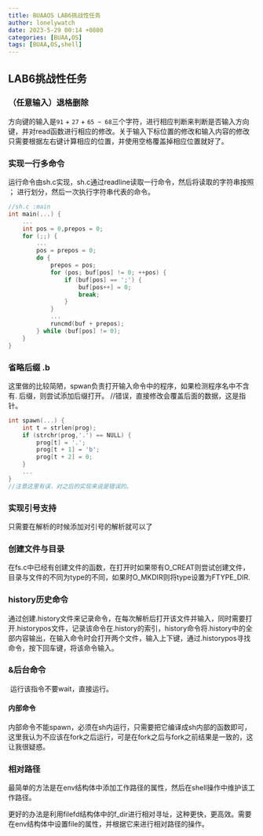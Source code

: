 ```yaml
---
title: BUAAOS LAB6挑战性任务
author: lonelywatch
date: 2023-5-29 00:14 +0800
categories: [BUAA,OS]
tags: [BUAA,OS,shell]
---
```


## LAB6挑战性任务

### （任意输入）退格删除

方向键的输入是`91` + `27` + `65 ~ 68`三个字符，进行相应判断来判断是否输入方向键，并对read函数进行相应的修改。关于输入下标位置的修改和输入内容的修改只需要根据左右键计算相应的位置，并使用空格覆盖掉相应位置就好了。

### 实现一行多命令

运行命令由sh.c实现，sh.c通过readline读取一行命令，然后将读取的字符串按照 ； 进行划分，然后一次执行字符串代表的命令。

```c
//sh.c :main
int main(...) {
    ...
    int pos = 0,prepos = 0;
    for (;;) {
        ...
        pos = prepos = 0;
        do {
            prepos = pos;
            for (pos; buf[pos] != 0; ++pos) {
                if (buf[pos] == ';') {
                    buf[pos++] = 0;
                    break;
                }
            }
            ...
            runcmd(buf + prepos); 
        } while (buf[pos] != 0);
    }
}

```

### 省略后缀 .b

这里做的比较简陋，spwan负责打开输入命令中的程序，如果检测程序名中不含有. 后缀，则尝试添加后缀打开。 //错误，直接修改会覆盖后面的数据，这是指针。

```c
int spawn(...) {
    int t = strlen(prog);
    if (strchr(prog,'.') == NULL) {
        prog[t] = '.';
        prog[t + 1] = 'b';
        prog[t + 2] = 0;
    }
    ...
}
//注意这里有误，对之后的实现来说是错误的。
```

### 实现引号支持

只需要在解析的时候添加对引号的解析就可以了

### 创建文件与目录

在fs.c中已经有创建文件的函数，在打开时如果带有O_CREAT则尝试创建文件，目录与文件的不同为type的不同，如果时O_MKDIR则将type设置为FTYPE_DIR.

### history历史命令

通过创建.history文件来记录命令，在每次解析后打开该文件并输入，同时需要打开.historypos文件，记录该命令在.history的索引，history命令将.history中的全部内容输出，在输入命令时会打开两个文件，输入上下键，通过.historypos寻找命令，按下回车键，将该命令输入。

### &后台命令

​		运行该指令不要wait，直接运行。

#### 内部命令

​		内部命令不能spawn，必须在sh内运行，只需要把它编译成sh内部的函数即可，这里我认为不应该在fork之后运行，可是在fork之后与fork之前结果是一致的，这让我很疑惑。

### 相对路径

​	 最简单的方法是在env结构体中添加工作路径的属性，然后在shell操作中维护该工作路径。

​		更好的办法是利用filefd结构体中的f_dir进行相对寻址，这种更快，更高效。需要在env结构体中设置file的属性，并根据它来进行相对路径的操作。
